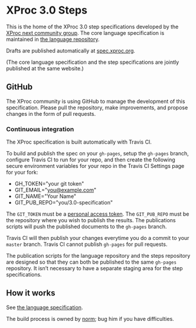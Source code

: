 # XProc 3.0 Steps

This is the home of the XProc 3.0 step specifications developed by the
[XProc next community group](https://www.w3.org/community/xproc-next/).
The core language specification is maintained in
[the language repository](https://github.com/xproc/3.0-specification/).

Drafts are published automatically at [spec.xproc.org](http://spec.xproc.org/).

(The core language specification and the step specifications are
jointly published at the same website.)

## GitHub

The XProc community is using GitHub to manage the development of this
specification. Please pull the repository, make improvements, and
propose changes in the form of pull requests.

### Continuous integration

The XProc specification is built automatically with Travis CI.

To build and publish the spec on your `gh-pages`, setup the `gh-pages` branch,
configure Travis CI to
run for your repo, and then create the following
secure environment variables for your repo in the Travis CI Settings
page for your fork:

* GH_TOKEN="your git token"
* GIT_EMAIL="you@example.com"
* GIT_NAME="Your Name"
* GIT_PUB_REPO="you/3.0-specification"

The `GIT_TOKEN` must be a
[personal access token](https://help.github.com/articles/creating-a-personal-access-token-for-the-command-line/). The `GIT_PUB_REPO` must be the repository where you wish
to publish the results. The publications scripts will push the published documents
to the `gh-pages` branch.

Travis CI will then publish your changes everytime you do a commit
to your `master` branch. Travis CI cannot publish `gh-pages` for
pull requests.

The publication scripts for the language repository and the steps
repository are designed so that they can both be published to the same
`gh-pages` repository. It isn’t necessary to have a separate staging
area for the step specifications.

## How it works

See [the language specification](https://github.com/xproc/3.0-specification/).

The build process is owned by [norm](mailto:ndw@nwalsh.com);
bug him if you have difficulties.
